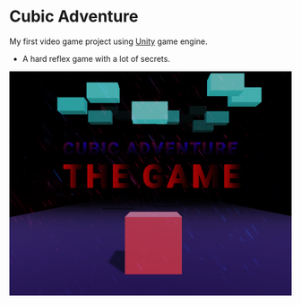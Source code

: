 # Cubic Adventure
My first video game project using [Unity](https://unity.com) game engine.
- A hard reflex game with a lot of secrets.

<img src="Game/Assets/Images/Itchio logo.png">
